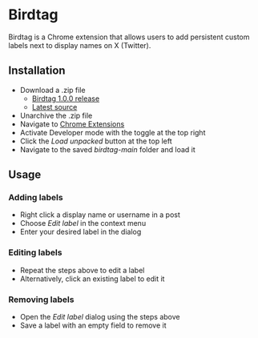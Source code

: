 # Birdtag

Birdtag is a Chrome extension that allows users to add persistent custom labels next to display names on X (Twitter).

## Installation

- Download a .zip file
  - [Birdtag 1.0.0 release](https://github.com/stedmanhalliday/birdtag/releases/download/v1.0.0/birdtag-main.zip)
  - [Latest source](https://github.com/stedmanhalliday/birdtag/archive/refs/heads/main.zip)
- Unarchive the .zip file
- Navigate to [Chrome Extensions](chrome://extensions)
- Activate Developer mode with the toggle at the top right
- Click the *Load unpacked* button at the top left
- Navigate to the saved *birdtag-main* folder and load it

## Usage

### Adding labels

- Right click a display name or username in a post
- Choose *Edit label* in the context menu
- Enter your desired label in the dialog

### Editing labels
- Repeat the steps above to edit a label
- Alternatively, click an existing label to edit it

### Removing labels
- Open the *Edit label* dialog using the steps above
- Save a label with an empty field to remove it
